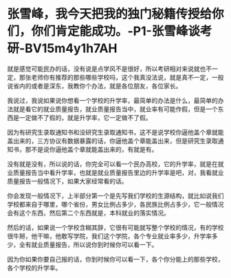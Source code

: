# 张雪峰，我今天把我的独门秘籍传授给你们，你们肯定能成功。-P1-张雪峰谈考研-BV15m4y1h7AH

就是感觉可能民办的话，没有说是点学风不是很好，所以考研相对来说就也不一定，那张老师你有推荐的那些哪些学校吗，这个我真没法说，就是真不一定，一般说省内的或者是深东，我教你个办法，就是各位朋友，各位家长。

我说过，我说如果说你想看一个学校的升学率，最简单的办法是什么，最简单的办法就是看它的就业质量报告，就业质量报告当中，就业率有可能作假，但是一个东西是一定做不了假的，就是升学率，它一定做不了假。

因为有研究生录取通知书和没研究生录取通知书，这不是说学校你逼他盖个章就能盖出来的，三方协议有数据暴露的话，你逼他盖个章能盖出来，但是研究生录取通知书，那不是说你逼他盖个章就能盖出来的，有就是有。

没有就是没有，所以说的话，你完全可以看一个民办高校，它的升学率，就是在就业质量报告当中看升学率，也就是就业质量报告里边的升学率是吧，对，我看就业质量报告一般情况下，如果大家经常看的话。

你会发现一般情况下，上半部分第一个是先写我们学校的生源结构，就比如说我们学校都来自于哪里，哪个省份，男女比例占多少，各民族比例占多少，它一般情况会有这个东西，然后第二个东西就是，本科就业的落实情况。

然后的话，如果说一个学校含糊其辞，它很有可能就写整个学校的情况，有的学校很牛掰，他干嘛，他敢写学院，我们这个学院，各个专业就业率多少，升学率多少，全有就业质量报告，所以说你到时候你可以看一下。

因为你如果你要自己报的话，你到时候你可以看一下，各个你分能上的那些学校，各个学校的升学率。